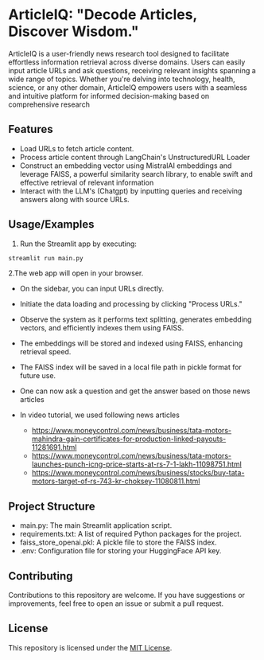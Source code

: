 
# ArticleIQ: "Decode Articles, Discover Wisdom."

ArticleIQ is a user-friendly news research tool designed to facilitate effortless information retrieval across diverse domains. Users can easily input article URLs and ask questions, receiving relevant insights spanning a wide range of topics. Whether you're delving into technology, health, science, or any other domain, ArticleIQ empowers users with a seamless and intuitive platform for informed decision-making based on comprehensive research

## Features

- Load URLs to fetch article content.
- Process article content through LangChain's UnstructuredURL Loader
- Construct an embedding vector using MistralAI embeddings and leverage FAISS, a powerful similarity search library, to enable swift and effective retrieval of relevant information
- Interact with the LLM's (Chatgpt) by inputting queries and receiving answers along with source URLs.


## Usage/Examples

1. Run the Streamlit app by executing:
```bash
streamlit run main.py

```

2.The web app will open in your browser.

- On the sidebar, you can input URLs directly.

- Initiate the data loading and processing by clicking "Process URLs."

- Observe the system as it performs text splitting, generates embedding vectors, and efficiently indexes them using FAISS.

- The embeddings will be stored and indexed using FAISS, enhancing retrieval speed.

- The FAISS index will be saved in a local file path in pickle format for future use.
- One can now ask a question and get the answer based on those news articles
- In video tutorial, we used following news articles
  - https://www.moneycontrol.com/news/business/tata-motors-mahindra-gain-certificates-for-production-linked-payouts-11281691.html
  - https://www.moneycontrol.com/news/business/tata-motors-launches-punch-icng-price-starts-at-rs-7-1-lakh-11098751.html
  - https://www.moneycontrol.com/news/business/stocks/buy-tata-motors-target-of-rs-743-kr-choksey-11080811.html

## Project Structure

- main.py: The main Streamlit application script.
- requirements.txt: A list of required Python packages for the project.
- faiss_store_openai.pkl: A pickle file to store the FAISS index.
- .env: Configuration file for storing your HuggingFace API key.


## Contributing

Contributions to this repository are welcome. If you have suggestions or improvements, feel free to open an issue or submit a pull request.

## License

This repository is licensed under the [MIT License](LICENSE).
